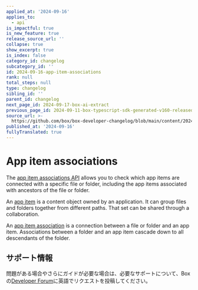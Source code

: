 ```yaml
---
applied_at: '2024-09-16'
applies_to:
  - api
is_impactful: true
is_new_feature: true
release_source_url: ''
collapse: true
show_excerpt: true
is_index: false
category_id: changelog
subcategory_id: ''
id: 2024-09-16-app-item-associations
rank: null
total_steps: null
type: changelog
sibling_id: ''
parent_id: changelog
next_page_id: 2024-09-17-box-ai-extract
previous_page_id: 2024-09-11-box-typescript-sdk-generated-v160-released
source_url: >-
  https://github.com/box/box-developer-changelog/blob/main/content/2024/09-16-app-item-associations.md
published_at: '2024-09-16'
fullyTranslated: true
---
```

# App item associations

The [app item associations API][1] allows you to check which app items are connected with a specific file or folder, including the app items associated with ancestors of the file or folder.

<!-- more -->

An [app item][2] is a content object owned by an application. It can group files and folders together from different paths. That set can be shared through a collaboration.

An [app item association][3] is a connection between a file or folder and an app item. Associations between a folder and an app item cascade down to all descendants of the folder.

## サポート情報

問題がある場合やさらにガイドが必要な場合は、必要なサポートについて、Boxの[Developer Forum][4]に英語でリクエストを投稿してください。

[1]: r://app-item-association

[2]: r://app-item

[3]: r://app-item-associations

[4]: https://forum.box.com/
